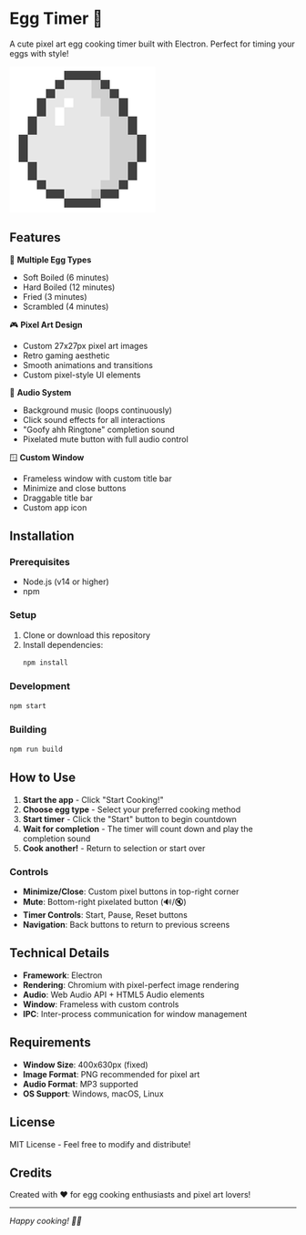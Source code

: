 # Egg Timer 💛

A cute pixel art egg cooking timer built with Electron. Perfect for timing your eggs with style!

![Egg Timer](img/egg.png)

## Features

🥚 **Multiple Egg Types**
- Soft Boiled (6 minutes)
- Hard Boiled (12 minutes)
- Fried (3 minutes)  
- Scrambled (4 minutes)

🎮 **Pixel Art Design**
- Custom 27x27px pixel art images
- Retro gaming aesthetic
- Smooth animations and transitions
- Custom pixel-style UI elements

🎵 **Audio System**
- Background music (loops continuously)
- Click sound effects for all interactions
- "Goofy ahh Ringtone" completion sound
- Pixelated mute button with full audio control

🪟 **Custom Window**
- Frameless window with custom title bar
- Minimize and close buttons
- Draggable title bar
- Custom app icon

## Installation

### Prerequisites
- Node.js (v14 or higher)
- npm

### Setup
1. Clone or download this repository
2. Install dependencies:
   ```bash
   npm install
   ```

### Development
```bash
npm start
```

### Building
```bash
npm run build
```

## How to Use

1. **Start the app** - Click "Start Cooking!" 
2. **Choose egg type** - Select your preferred cooking method
3. **Start timer** - Click the "Start" button to begin countdown
4. **Wait for completion** - The timer will count down and play the completion sound
5. **Cook another!** - Return to selection or start over

### Controls
- **Minimize/Close**: Custom pixel buttons in top-right corner
- **Mute**: Bottom-right pixelated button (🔊/🔇)
- **Timer Controls**: Start, Pause, Reset buttons
- **Navigation**: Back buttons to return to previous screens

## Technical Details

- **Framework**: Electron
- **Rendering**: Chromium with pixel-perfect image rendering
- **Audio**: Web Audio API + HTML5 Audio elements
- **Window**: Frameless with custom controls
- **IPC**: Inter-process communication for window management

## Requirements

- **Window Size**: 400x630px (fixed)
- **Image Format**: PNG recommended for pixel art
- **Audio Format**: MP3 supported
- **OS Support**: Windows, macOS, Linux

## License

MIT License - Feel free to modify and distribute!

## Credits

Created with ❤️ for egg cooking enthusiasts and pixel art lovers!

---

*Happy cooking! 🍳✨*
